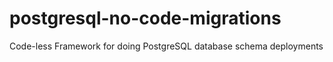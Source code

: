 # postgresql-no-code-migrations
Code-less Framework for doing PostgreSQL database schema deployments
